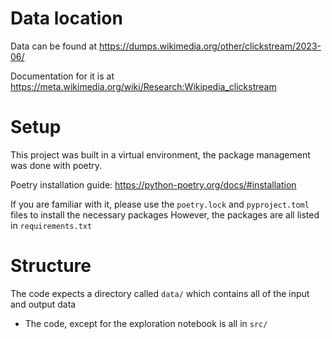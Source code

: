 # Data location
Data can be found at https://dumps.wikimedia.org/other/clickstream/2023-06/

Documentation for it is at https://meta.wikimedia.org/wiki/Research:Wikipedia_clickstream

# Setup
This project was built in a virtual environment, the package management was done with poetry. 

Poetry installation guide: https://python-poetry.org/docs/#installation

If you are familiar with it, please use the `poetry.lock` and `pyproject.toml` files to install the necessary packages
However, the packages are all listed in `requirements.txt` 

# Structure
The code expects a directory called `data/` which contains all of the input and output data
- The code, except for the exploration notebook is all in `src/`
